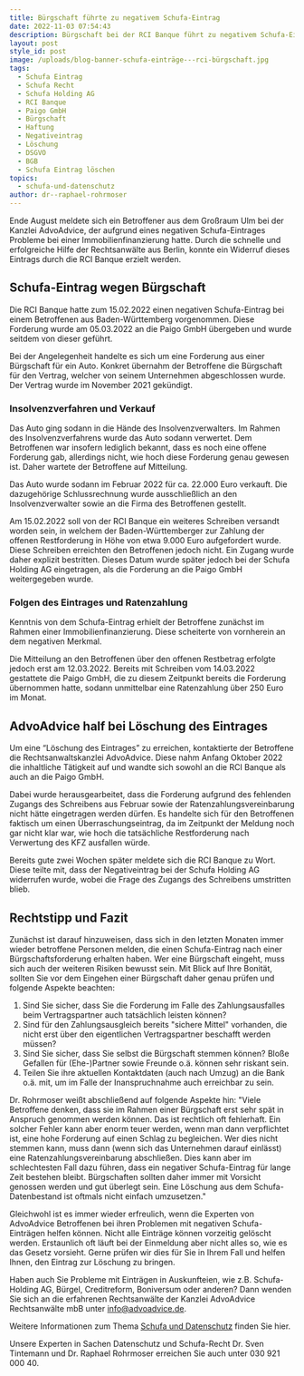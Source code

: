 ```yaml
---
title: Bürgschaft führte zu negativem Schufa-Eintrag
date: 2022-11-03 07:54:43
description: Bürgschaft bei der RCI Banque führt zu negativem Schufa-Eintrag
layout: post
style_id: post
image: /uploads/blog-banner-schufa-einträge---rci-bürgschaft.jpg
tags:
  - Schufa Eintrag
  - Schufa Recht
  - Schufa Holding AG
  - RCI Banque
  - Paigo GmbH
  - Bürgschaft
  - Haftung
  - Negativeintrag
  - Löschung
  - DSGVO
  - BGB
  - Schufa Eintrag löschen
topics:
  - schufa-und-datenschutz
author: dr--raphael-rohrmoser
---
```

Ende August meldete sich ein Betroffener aus dem Großraum Ulm bei der Kanzlei AdvoAdvice, der aufgrund eines negativen Schufa-Eintrages Probleme bei einer Immobilienfinanzierung hatte. Durch die schnelle und erfolgreiche Hilfe der Rechtsanwälte aus Berlin, konnte ein Widerruf dieses Eintrags durch die RCI Banque erzielt werden.

## Schufa-Eintrag wegen Bürgschaft

Die RCI Banque hatte zum 15.02.2022 einen negativen Schufa-Eintrag bei einem Betroffenen aus Baden-Württemberg vorgenommen. Diese Forderung wurde am 05.03.2022 an die Paigo GmbH übergeben und wurde seitdem von dieser geführt.

Bei der Angelegenheit handelte es sich um eine Forderung aus einer Bürgschaft für ein Auto. Konkret übernahm der Betroffene die Bürgschaft für den Vertrag, welcher von seinem Unternehmen abgeschlossen wurde. Der Vertrag wurde im November 2021 gekündigt.

### Insolvenzverfahren und Verkauf

Das Auto ging sodann in die Hände des Insolvenzverwalters. Im Rahmen des Insolvenzverfahrens wurde das Auto sodann verwertet. Dem Betroffenen war insofern lediglich bekannt, dass es noch eine offene Forderung gab, allerdings nicht, wie hoch diese Forderung genau gewesen ist. Daher wartete der Betroffene auf Mitteilung.

Das Auto wurde sodann im Februar 2022 für ca. 22.000 Euro verkauft. Die dazugehörige Schlussrechnung wurde ausschließlich an den Insolvenzverwalter sowie an die Firma des Betroffenen gestellt.

Am 15.02.2022 soll von der RCI Banque ein weiteres Schreiben versandt worden sein, in welchem der Baden-Württemberger zur Zahlung der offenen Restforderung in Höhe von etwa 9.000 Euro aufgefordert wurde. Diese Schreiben erreichten den Betroffenen jedoch nicht. Ein Zugang wurde daher explizit bestritten. Dieses Datum wurde später jedoch bei der Schufa Holding AG eingetragen, als die Forderung an die Paigo GmbH weitergegeben wurde.

### Folgen des Eintrages und Ratenzahlung

Kenntnis von dem Schufa-Eintrag erhielt der Betroffene zunächst im Rahmen einer Immobilienfinanzierung. Diese scheiterte von vornherein an dem negativen Merkmal.

Die Mitteilung an den Betroffenen über den offenen Restbetrag erfolgte jedoch erst am 12.03.2022. Bereits mit Schreiben vom 14.03.2022 gestattete die Paigo GmbH, die zu diesem Zeitpunkt bereits die Forderung übernommen hatte, sodann unmittelbar eine Ratenzahlung über 250 Euro im Monat.

## AdvoAdvice half bei Löschung des Eintrages

Um eine “Löschung des Eintrages” zu erreichen, kontaktierte der Betroffene die Rechtsanwaltskanzlei AdvoAdvice. Diese nahm Anfang Oktober 2022 die inhaltliche Tätigkeit auf und wandte sich sowohl an die RCI Banque als auch an die Paigo GmbH.

Dabei wurde herausgearbeitet, dass die Forderung aufgrund des fehlenden Zugangs des Schreibens aus Februar sowie der Ratenzahlungsvereinbarung nicht hätte eingetragen werden dürfen. Es handelte sich für den Betroffenen faktisch um einen Überraschungseintrag, da im Zeitpunkt der Meldung noch gar nicht klar war, wie hoch die tatsächliche Restforderung nach Verwertung des KFZ ausfallen würde.

Bereits gute zwei Wochen später meldete sich die RCI Banque zu Wort. Diese teilte mit, dass der Negativeintrag bei der Schufa Holding AG widerrufen wurde, wobei die Frage des Zugangs des Schreibens umstritten blieb.

## Rechtstipp und Fazit

Zunächst ist darauf hinzuweisen, dass sich in den letzten Monaten immer wieder betroffene Personen melden, die einen Schufa-Eintrag nach einer Bürgschaftsforderung erhalten haben. Wer eine Bürgschaft eingeht, muss sich auch der weiteren Risiken bewusst sein. Mit Blick auf Ihre Bonität, sollten Sie vor dem Eingehen einer Bürgschaft daher genau prüfen und folgende Aspekte beachten:

1. Sind Sie sicher, dass Sie die Forderung im Falle des Zahlungsausfalles beim Vertragspartner auch tatsächlich leisten können?
2. Sind für den Zahlungsausgleich bereits "sichere Mittel" vorhanden, die nicht erst über den eigentlichen Vertragspartner beschafft werden müssen?
3. Sind Sie sicher, dass Sie selbst die Bürgschaft stemmen können? Bloße Gefallen für (Ehe-)Partner sowie Freunde o.ä. können sehr riskant sein.
4. Teilen Sie ihre aktuellen Kontaktdaten (auch nach Umzug) an die Bank o.ä. mit, um im Falle der Inanspruchnahme auch erreichbar zu sein.

Dr. Rohrmoser weißt abschließend auf folgende Aspekte hin: "Viele Betroffene denken, dass sie im Rahmen einer Bürgschaft erst sehr spät in Anspruch genommen werden können. Das ist rechtlich oft fehlerhaft. Ein solcher Fehler kann aber enorm teuer werden, wenn man dann verpflichtet ist, eine hohe Forderung auf einen Schlag zu begleichen. Wer dies nicht stemmen kann, muss dann (wenn sich das Unternehmen darauf einlässt) eine Ratenzahlungsvereinbarung abschließen. Dies kann aber im schlechtesten Fall dazu führen, dass ein negativer Schufa-Eintrag für lange Zeit bestehen bleibt. Bürgschaften sollten daher immer mit Vorsicht genossen werden und gut überlegt sein. Eine Löschung aus dem Schufa-Datenbestand ist oftmals nicht einfach umzusetzen."

Gleichwohl ist es immer wieder erfreulich, wenn die Experten von AdvoAdvice Betroffenen bei ihren Problemen mit negativen Schufa-Einträgen helfen können. Nicht alle Einträge können vorzeitig gelöscht werden. Erstaunlich oft läuft bei der Einmeldung aber nicht alles so, wie es das Gesetz vorsieht. Gerne prüfen wir dies für Sie in Ihrem Fall und helfen Ihnen, den Eintrag zur Löschung zu bringen.

Haben auch Sie Probleme mit Einträgen in Auskunfteien, wie z.B. Schufa-Holding AG, Bürgel, Creditreform, Boniversum oder anderen? Dann wenden Sie sich an die erfahrenen Rechtsanwälte der Kanzlei AdvoAdvice Rechtsanwälte mbB unter [info@advoadvice.de](mailto:info@advoadvice.de).

Weitere Informationen zum Thema [Schufa und Datenschutz](/themen/schufa-und-datenschutz/)&nbsp;finden Sie hier.&nbsp;

Unsere Experten in Sachen Datenschutz und Schufa-Recht Dr. Sven Tintemann und Dr. Raphael Rohrmoser erreichen Sie auch unter 030 921 000 40.